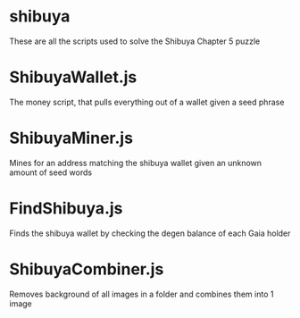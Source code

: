 # shibuya
These are all the scripts used to solve the Shibuya Chapter 5 puzzle

# ShibuyaWallet.js
The money script, that pulls everything out of a wallet given a seed phrase

# ShibuyaMiner.js
Mines for an address matching the shibuya wallet given an unknown amount of seed words

# FindShibuya.js
Finds the shibuya wallet by checking the degen balance of each Gaia holder

# ShibuyaCombiner.js
Removes background of all images in a folder and combines them into 1 image